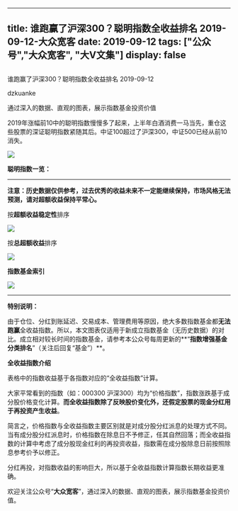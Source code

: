 
---
title:   谁跑赢了沪深300？聪明指数全收益排名 2019-09-12-大众宽客
date: 2019-09-12
tags: ["公众号","大众宽客", "大V文集"]
display: false
---


## 



谁跑赢了沪深300？聪明指数全收益排名 2019-09-12




dzkuanke




通过深入的数据、直观的图表，展示指数基金投资价值




2019年涨幅前10中的聪明指数慢慢多了起来，上半年白酒消费一马当先，重仓这些股票的深证聪明指数紧随其后。中证100超过了沪深300，中证500已经从前10消失。

<img class="rich_pages" data-ratio="0.5720720720720721" data-s="300,640" src="https://mmbiz.qpic.cn/mmbiz_png/PKw3FQPmhIhoOT8g3jowhXb6fmABgmRCM0kibD55PXiciaetnFuhicZN5IOkf8Tmciby7CiaLicy4pibXlfwa1TJBYNeZQ/640?wx_fmt=png" data-type="png" data-w="888" style="">



**聪明指数一览：**

****

**注意：历史数据仅供参考，过去优秀的收益未来不一定能继续保持，市场风格无法预测，请对超额收益保持平常心。**



按**超额收益稳定性**排序

<img class="rich_pages" data-ratio="1.676923076923077" data-s="300,640" src="https://mmbiz.qpic.cn/mmbiz_png/PKw3FQPmhIhoOT8g3jowhXb6fmABgmRCZVduxHZjHhLybdFK7lwL4vIcwGhKialHw9Uf3LDaNGFZYTbHR5ohsUw/640?wx_fmt=png" data-type="png" data-w="910" style="">



按**总超额收益**排序

<img class="rich_pages" data-ratio="1.6514161220043573" data-s="300,640" src="https://mmbiz.qpic.cn/mmbiz_png/PKw3FQPmhIhoOT8g3jowhXb6fmABgmRCxVCskMHcUjcMB8p5u1KJhulJ4gCSvPMGMXP81FmMa2loE0l9KHq2UA/640?wx_fmt=png" data-type="png" data-w="918" style="">



**指数基金索引**

<img class="rich_pages" data-ratio="1.505800464037123" data-s="300,640" src="https://mmbiz.qpic.cn/mmbiz_png/PKw3FQPmhIiaV0MBD3KrSJ5wbBPgtYjucnacEZxrTak1XahEE7748GXwo12rbUdIkdxsoyludy3kXrXA3Fk4Sng/640?wx_fmt=png" data-type="png" data-w="862" style=""/>

****

**特别说明：**



由于仓位、分红到账延迟、交易成本、管理费用等原因，绝大多数指数基金都**无法跑赢**全收益指数。所以，本文图表仅适用于新成立指数基金（无历史数据）的对比。成立相对较长时间的指数基金，请参考本公众号每周更新的**“****指数增强基金分类排名****”（关注后回复“基金”）**。



**全收益指数介绍**



表格中的指数收益基于各指数对应的“全收益指数”计算。



大家平常看到的指数（如：000300 沪深300）均为“价格指数”，指数涨跌基于成分股价格变化计算。**而全收益指数除了反映股价变化外，还假定股票的现金分红用于再投资产生收益**。



简言之，价格指数与全收益指数主要区别就是对成分股分红派息的处理方式不同。当有成分股分红派息时，价格指数在除息日不予修正，任其自然回落；而全收益指数的计算中考虑了成分股现金红利的再投资收益，指数需在成分股除息日前按照除息参考价予以修正。



分红再投，对指数收益的影响巨大，所以基于全收益指数计算指数长期收益更准确。





欢迎关注公众号“**大众宽客**”，通过深入的数据、直观的图表，展示指数基金投资价值。









